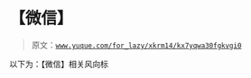 # 【微信】

> 原文：[`www.yuque.com/for_lazy/xkrm14/kx7yqwa30fgkvgi0`](https://www.yuque.com/for_lazy/xkrm14/kx7yqwa30fgkvgi0)

以下为：【微信】相关风向标

